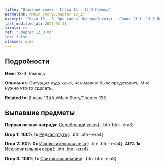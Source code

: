 ```yaml
---
title: "Основной сюжет - Глава 13 - 13-3 Помощь"
permalink: /Main Story/Chapter 13_3/
excerpt: "Глава 13 - 3. Эра хаоса  Основной сюжет - Глава 13_3. 13-3 Помощь"
last_modified_at: 2021-03-31
locale: ru
ref: "Chapter 13_3.md"
toc: false
classes: wide
---
```


## Подробности

 **Имя:** 13-3 Помощь

 **Описание:** Ситуация куда хуже, чем можно было представить. Мне нужно что-то сделать.

 **Related to:** [Глава 13](/ru/Main Story/Chapter 13/)

## Выпавшие предметы

 **Первая полная награда:** [Серебряный ключ](/ru/Items/con_693/){: .btn .btn--era3}

 **Drop 1:** **100% 1x** [Редкая ртуть](/ru/Items/mat_42/){: .btn .btn--era4}

 **Drop 2:** **60% 0x** [Исключительная сера](/ru/Items/mat_36/){: .btn .btn--era4}, **40% 1x** [Исключительная сера](/ru/Items/mat_36/){: .btn .btn--era4}

 **Drop 3:** **100% 1x** [Свиток заклинания](/ru/Items/con_694/){: .btn .btn--era3}

